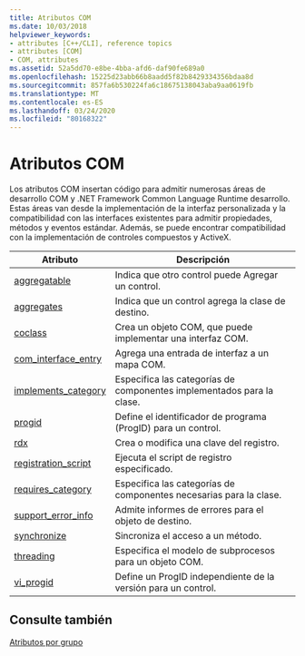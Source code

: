 ```yaml
---
title: Atributos COM
ms.date: 10/03/2018
helpviewer_keywords:
- attributes [C++/CLI], reference topics
- attributes [COM]
- COM, attributes
ms.assetid: 52a5dd70-e8be-4bba-afd6-daf90fe689a0
ms.openlocfilehash: 15225d23abb66b8aadd5f82b8429334356bdaa8d
ms.sourcegitcommit: 857fa6b530224fa6c18675138043aba9aa0619fb
ms.translationtype: MT
ms.contentlocale: es-ES
ms.lasthandoff: 03/24/2020
ms.locfileid: "80168322"
---
```

# <a name="com-attributes"></a>Atributos COM

Los atributos COM insertan código para admitir numerosas áreas de desarrollo COM y .NET Framework Common Language Runtime desarrollo. Estas áreas van desde la implementación de la interfaz personalizada y la compatibilidad con las interfaces existentes para admitir propiedades, métodos y eventos estándar. Además, se puede encontrar compatibilidad con la implementación de controles compuestos y ActiveX.

|Atributo|Descripción|
|---------------|-----------------|
|[aggregatable](aggregatable.md)|Indica que otro control puede Agregar un control.|
|[aggregates](aggregates.md)|Indica que un control agrega la clase de destino.|
|[coclass](coclass.md)|Crea un objeto COM, que puede implementar una interfaz COM.|
|[com_interface_entry](com-interface-entry-cpp.md)|Agrega una entrada de interfaz a un mapa COM.|
|[implements_category](implements-category.md)|Especifica las categorías de componentes implementados para la clase.|
|[progid](progid.md)|Define el identificador de programa (ProgID) para un control.|
|[rdx](rdx.md)|Crea o modifica una clave del registro.|
|[registration_script](registration-script.md)|Ejecuta el script de registro especificado.|
|[requires_category](requires-category.md)|Especifica las categorías de componentes necesarias para la clase.|
|[support_error_info](support-error-info.md)|Admite informes de errores para el objeto de destino.|
|[synchronize](synchronize.md)|Sincroniza el acceso a un método.|
|[threading](threading-cpp.md)|Especifica el modelo de subprocesos para un objeto COM.|
|[vi_progid](vi-progid.md)|Define un ProgID independiente de la versión para un control.|

## <a name="see-also"></a>Consulte también

[Atributos por grupo](attributes-by-group.md)
